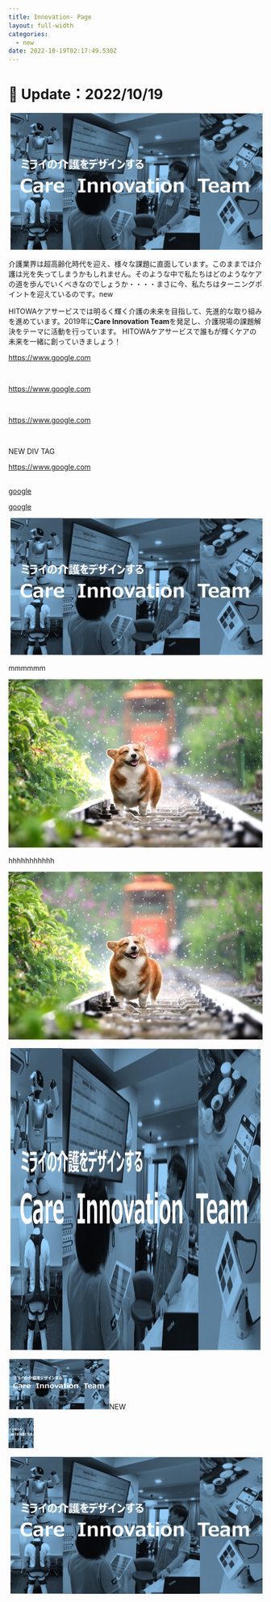 ```yaml
---
title: Innovation- Page
layout: full-width
categories:
  - new
date: 2022-10-19T02:17:49.530Z
---
```

<h1 class="black-600 text-right text-xs"> 🔄 Update：2022/10/19</h1>

![](/images/hi1.png)

介護業界は超高齢化時代を迎え、様々な課題に直面しています。このままでは介護は光を失ってしまうかもしれません。そのような中で私たちはどのようなケアの道を歩んでいくべきなのでしょうか・・・・まさに今、私たちはターニングポイントを迎えているのです。new

HITOWAケアサービスでは明るく輝く介護の未来を目指して、先進的な取り組みを進めています。2019年に**Care Innovation Team**を発足し、介護現場の課題解決をテーマに活動を行っています。 HITOWAケアサービスで誰もが輝くケアの未来を一緒に創っていきましょう！<br>

<div class="bg-green-400 bg-opacity-50 p-2 w-full h-full">

<span class="text-xl text-green-500 font-bold"><https://www.google.com></span>

</div><br>

<div class="bg-yellow-400 bg-opacity-50 p-2 w-full h-full">

<span class="text-xl text-green-500 font-bold"><https://www.google.com></span>

</div><br>

<div class="bg-red-400 bg-opacity-50 p-2 w-full h-full">

<span class="text-xl text-green-500 font-bold"><https://www.google.com></span>

</div><br>



N﻿EW DIV TAG

<div class="bg-red-400 bg-opacity-50 p-2 w-full h-full">

<span class="text-xl text-green-500 font-bold"><https://www.google.com></span>

</div><br>





<div class="bg-red-400 bg-opacity-50 p-2 w-full h-full">
<a href="https://www.google.com">google</a>
</div>

<a href="https://www.google.com">google</a>

<img class="w-96 h-96 rounded-full"  src="/images/hi1.png" alt="image description">

<br>

m﻿mmmmm

<img class=" justify-center w-300 h-700" src="/images/corgi-gaf458b48c_1920.jpg">

h﻿hhhhhhhhhh

<img class="object-center bg-yellow-300 w-240 h-240" src="/images/corgi-gaf458b48c_1920.jpg">

<img src="/images/hi1.png" width="500" height="600"></img>

<img src="/images/hi1.png" width="200" height="100">NEW</img>

<img src="/images/hi1.png" width="50" height="60"></img>

<div class="flex flex-wrap justify-center">
  <div class="w-6/12 sm:w-4/12 px-4">
    <img src="/images/hi1.png" alt="..." class="shadow-lg rounded max-w-full h-auto align-middle border-none" />
  </div>
</div>